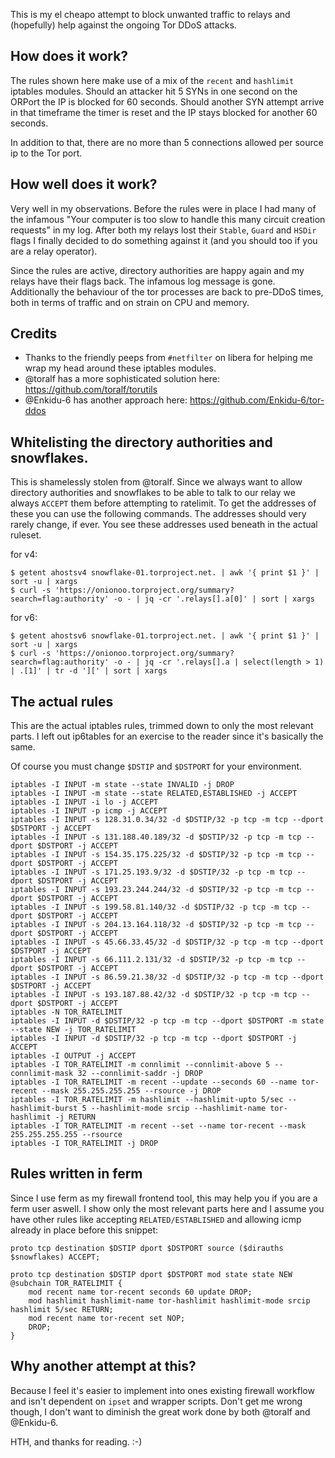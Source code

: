 This is my el cheapo attempt to block unwanted traffic to relays and (hopefully) help against the ongoing Tor DDoS attacks.

## How does it work?
The rules shown here make use of a mix of the `recent` and `hashlimit` iptables modules. Should an attacker hit 5 SYNs in one second on the ORPort the IP is blocked for 60 seconds. Should another SYN attempt arrive in that timeframe the timer is reset and the IP stays blocked for another 60 seconds.

In addition to that, there are no more than 5 connections allowed per source ip to the Tor port.

## How well does it work?
Very well in my observations. Before the rules were in place I had many of the infamous "Your computer is too slow to handle this many circuit creation requests" in my log. After both my relays lost their `Stable`, `Guard` and `HSDir` flags I finally decided to do something against it (and you should too if you are a relay operator).

Since the rules are active, directory authorities are happy again and my relays have their flags back. The infamous log message is gone. Additionally the behaviour of the tor processes are back to pre-DDoS times, both in terms of traffic and on strain on CPU and memory.

## Credits
* Thanks to the friendly peeps from `#netfilter` on libera for helping me wrap my head around these iptables modules.
* @toralf has a more sophisticated solution here: https://github.com/toralf/torutils
* @Enkidu-6 has another approach here: https://github.com/Enkidu-6/tor-ddos

## Whitelisting the directory authorities and snowflakes.
This is shamelessly stolen from @toralf. Since we always want to allow directory authorities and snowflakes to be able to talk to our relay we always `ACCEPT` them before attempting to ratelimit. To get the addresses of these you can use the following commands. The addresses should very rarely change, if ever. You see these addresses used beneath in the actual ruleset.

for v4:
```
$ getent ahostsv4 snowflake-01.torproject.net. | awk '{ print $1 }' | sort -u | xargs
$ curl -s 'https://onionoo.torproject.org/summary?search=flag:authority' -o - | jq -cr '.relays[].a[0]' | sort | xargs
```

for v6:
```
$ getent ahostsv6 snowflake-01.torproject.net. | awk '{ print $1 }' | sort -u | xargs
$ curl -s 'https://onionoo.torproject.org/summary?search=flag:authority' -o - | jq -cr '.relays[].a | select(length > 1) | .[1]' | tr -d '][' | sort | xargs
```

## The actual rules
This are the actual iptables rules, trimmed down to only the most relevant parts. I left out ip6tables for an exercise to the reader since it's basically the same.

Of course you must change `$DSTIP` and `$DSTPORT` for your environment.

```
iptables -I INPUT -m state --state INVALID -j DROP
iptables -I INPUT -m state --state RELATED,ESTABLISHED -j ACCEPT
iptables -I INPUT -i lo -j ACCEPT
iptables -I INPUT -p icmp -j ACCEPT
iptables -I INPUT -s 128.31.0.34/32 -d $DSTIP/32 -p tcp -m tcp --dport $DSTPORT -j ACCEPT
iptables -I INPUT -s 131.188.40.189/32 -d $DSTIP/32 -p tcp -m tcp --dport $DSTPORT -j ACCEPT
iptables -I INPUT -s 154.35.175.225/32 -d $DSTIP/32 -p tcp -m tcp --dport $DSTPORT -j ACCEPT
iptables -I INPUT -s 171.25.193.9/32 -d $DSTIP/32 -p tcp -m tcp --dport $DSTPORT -j ACCEPT
iptables -I INPUT -s 193.23.244.244/32 -d $DSTIP/32 -p tcp -m tcp --dport $DSTPORT -j ACCEPT
iptables -I INPUT -s 199.58.81.140/32 -d $DSTIP/32 -p tcp -m tcp --dport $DSTPORT -j ACCEPT
iptables -I INPUT -s 204.13.164.118/32 -d $DSTIP/32 -p tcp -m tcp --dport $DSTPORT -j ACCEPT
iptables -I INPUT -s 45.66.33.45/32 -d $DSTIP/32 -p tcp -m tcp --dport $DSTPORT -j ACCEPT
iptables -I INPUT -s 66.111.2.131/32 -d $DSTIP/32 -p tcp -m tcp --dport $DSTPORT -j ACCEPT
iptables -I INPUT -s 86.59.21.38/32 -d $DSTIP/32 -p tcp -m tcp --dport $DSTPORT -j ACCEPT
iptables -I INPUT -s 193.187.88.42/32 -d $DSTIP/32 -p tcp -m tcp --dport $DSTPORT -j ACCEPT
iptables -N TOR_RATELIMIT
iptables -I INPUT -d $DSTIP/32 -p tcp -m tcp --dport $DSTPORT -m state --state NEW -j TOR_RATELIMIT
iptables -I INPUT -d $DSTIP/32 -p tcp -m tcp --dport $DSTPORT -j ACCEPT
iptables -I OUTPUT -j ACCEPT
iptables -I TOR_RATELIMIT -m connlimit --connlimit-above 5 --connlimit-mask 32 --connlimit-saddr -j DROP
iptables -I TOR_RATELIMIT -m recent --update --seconds 60 --name tor-recent --mask 255.255.255.255 --rsource -j DROP
iptables -I TOR_RATELIMIT -m hashlimit --hashlimit-upto 5/sec --hashlimit-burst 5 --hashlimit-mode srcip --hashlimit-name tor-hashlimit -j RETURN
iptables -I TOR_RATELIMIT -m recent --set --name tor-recent --mask 255.255.255.255 --rsource
iptables -I TOR_RATELIMIT -j DROP
```

## Rules written in ferm
Since I use ferm as my firewall frontend tool, this may help you if you are a ferm user aswell. I show only the most relevant parts here and I assume you have other rules like accepting `RELATED/ESTABLISHED` and allowing icmp already in place before this snippet:
```
proto tcp destination $DSTIP dport $DSTPORT source ($dirauths $snowflakes) ACCEPT;

proto tcp destination $DSTIP dport $DSTPORT mod state state NEW @subchain TOR_RATELIMIT {
    mod recent name tor-recent seconds 60 update DROP;
    mod hashlimit hashlimit-name tor-hashlimit hashlimit-mode srcip hashlimit 5/sec RETURN;
    mod recent name tor-recent set NOP;
    DROP;
}
```

## Why another attempt at this?
Because I feel it's easier to implement into ones existing firewall workflow and isn't dependent on `ipset` and wrapper scripts. Don't get me wrong though, I don't want to diminish the great work done by both @toralf and @Enkidu-6.

HTH, and thanks for reading. :-)
